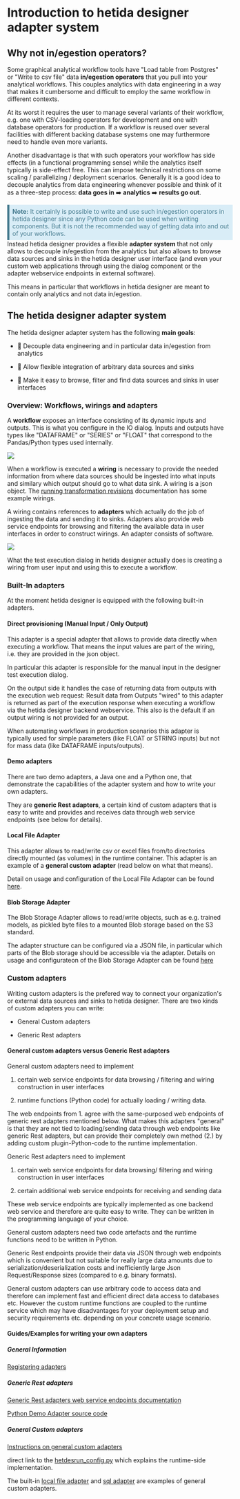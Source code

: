 # Introduction to hetida designer adapter system

## Why not in/egestion operators?

Some graphical analytical workflow tools have "Load table from Postgres" or "Write to csv file" data **in/egestion operators** that you pull into your analytical workflows. This couples analytics with data engineering in a way that makes it cumbersome and difficult to employ the same workflow in different contexts.

At its worst it requires the user to manage several variants of their workflow, e.g. one with CSV-loading operators for development and one with database operators for production. If a workflow is reused over several facilities with different backing database systems one may furthermore need to handle even more variants.

Another disadvantage is that with such operators your workflow has side effects (in a functional programming sense) while the analytics itself typically is side-effect free. This can impose technical restrictions on some scaling / parallelizing / deployment scenarios. Generally it is a good idea to decouple analytics from data engineering whenever possible and think of it as a three-step process:
    **data goes in** :arrow_right: **analytics** :arrow_right: **results go out**.
    
<span style="background:#d9edf7;border-color:#467b8f;border-left:5px solid #467b8f;width:100%;float:left;padding:0.5em;color:#467b8f">**Note:** It certainly is possible to write and use such in/egestion operators in hetida designer since any Python code can be used when writing components. But it is not the recommended way of getting data into and out of your workflows.</span>

Instead hetida designer provides a flexible **adapter system** that not only allows to decouple in/egestion from the analytics but also allows to browse data sources and sinks in the hetida designer user interface (and even your custom web applications through using the dialog component or the adapter webservice endpoints in external software).

This means in particular that workflows in hetida designer are meant to contain only analytics and not data in/egestion.

## The hetida designer adapter system

The hetida designer adapter system has the following **main goals**:

* :dart: Decouple data engineering and in particular data in/egestion from analytics

* :dart: Allow flexible integration of arbitrary data sources and sinks

* :dart: Make it easy to browse, filter and find data sources and sinks in user interfaces

### Overview: Workflows, wirings and adapters

A **workflow** exposes an interface consisting of its dynamic inputs and outputs. This is what you configure in the IO dialog. Inputs and outputs have types like "DATAFRAME" or "SERIES" or "FLOAT" that correspond to the Pandas/Python types used internally.

![](../assets/inps_outps_io_dialog.png)

When a workflow is executed a **wiring** is necessary to provide the needed information from where data sources should be ingested into what inputs and similary which output should go to what data sink. A wiring is a json object. The [running transformation revisions](../execution/running_transformation_revisions.md) documentation has some example wirings.

A wiring contains references to **adapters** which actually do the job of ingesting the data and sending it to sinks. Adapters also provide web service endpoints for browsing and filtering the available data in user interfaces in order to construct wirings. An adapter consists of software.

![](../assets/comp_wf_wiring_wired_workflow.png)

What the test execution dialog in hetida designer actually does is creating a wiring from user input and using this to execute a workflow.

### Built-In adapters

At the moment hetida designer is equipped with the following built-in adapters.

#### Direct provisioning (Manual Input / Only Output)

This adapter is a special adapter that allows to provide data directly when executing a workflow. That means the input values are part of the wiring, i.e. they are provided in the json object.

In particular this adapter is responsible for the manual input in the designer test execution dialog.

On the output side it handles the case of returning data from outputs with the execution web request: Result data from Outputs "wired" to this adapter is returned as part of the execution response when executing a workflow via the hetida designer backend webservice. This also is the default if an output wiring is not provided for an output.

When automating workflows in production scenarios this adapter is typically used for simple parameters (like FLOAT or STRING inputs) but not for mass data (like DATAFRAME inputs/outputs).

#### Demo adapters

There are two demo adapters, a Java one and a Python one, that demonstrate the capabilities of the adapter system and how to write your own adapters.

They are **generic Rest adapters**, a certain kind of custom adapters that is easy to write and provides and receives data through web service endpoints (see below for details).

#### Local File Adapter

This adapter allows to read/write csv or excel files from/to directories directly mounted (as volumes) in the runtime container. This adapter is an example of a **general custom adapter** (read below on what that means).

Detail on usage and configuration of the Local File Adapter can be found [here](./local_file_adapter.md).

#### Blob Storage Adapter
The Blob Storage Adapter allows to read/write objects, such as e.g. trained models, as pickled byte files to a mounted Blob storage based on the S3 standard.

The adapter structure can be configured via a JSON file, in particular which parts of the Blob storage should be accessible via the adapter. Details on usage and configurateon of the Blob Storage Adapter can be found [here](./blob_storage_adapter.md)

### Custom adapters

Writing custom adapters is the prefered way to connect your organization's or external data sources and sinks to hetida designer. There are two kinds of custom adapters you can write:

* General Custom adapters

* Generic Rest adapters

#### General custom adapters versus Generic Rest adapters

General custom adapters need to implement 

1. certain web service endpoints for data browsing / filtering and wiring construction in user interfaces

2. runtime functions (Python code) for actually loading / writing data.

The web endpoints from 1. agree with the same-purposed web endpoints of generic rest adapters mentioned below. What makes this adapters "general" is that they are not tied to loading/sending data through web endpoints like generic Rest adapters, but can provide their completely own method (2.) by adding custom plugin-Python-code to the runtime implementation.

Generic Rest adapters need to implement

1. certain web service endpoints for data browsing/ filtering and wiring construction in user interfaces

2. certain additional web service endpoints for receiving and sending data

These web service endpoints are typically implemented as one backend web service and therefore are quite easy to write. They can be written in the programming language of your choice.

General custom adapters need two code artefacts and the runtime functions need to be written in Python.

Generic Rest endpoints provide their data via JSON through web endpoints which is convenient but not suitable for really large data amounts due to serialization/deserialization costs and inefficiently large Json Request/Response sizes (compared to e.g. binary formats).

General custom adapters can use arbitrary code to access data and therefore can implement fast and efficient direct data access to databases etc. However the custom runtime functions are coupled to the runtime service which may have disadvantages for your deployment setup and security requirements etc. depending on your concrete usage scenario.

#### Guides/Examples for writing your own adapters

##### General Information

[Registering adapters](./adapter_registration.md)

##### Generic Rest adapters

[Generic Rest adapters web service endpoints documentation](./generic_rest_adapters/web_service_interface.md)

[Python Demo Adapter source code](https://github.com/hetida/hetida-designer/tree/release/demo-adapter-python)

##### General Custom adapters

[Instructions on general custom adapters](./general_custom_adapters/instructions.md)

direct link to the [hetdesrun_config.py](https://github.com/hetida/hetida-designer/blob/release/runtime/hetdesrun_config.py) which explains the runtime-side implementation.

The built-in [local file adapter](./local_file_adapter.md) and [sql adapter](./sql_adapter.md) are examples of general custom adapters.
